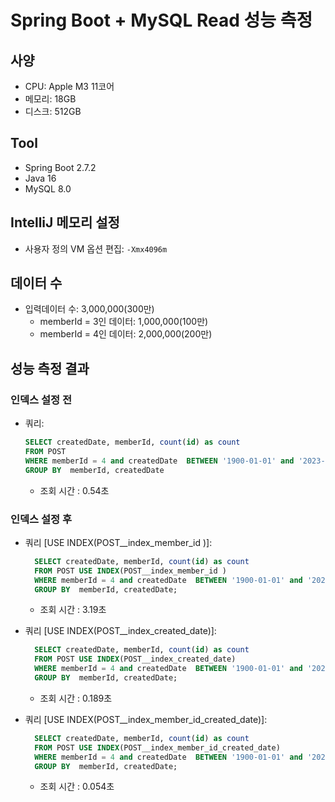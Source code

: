 # Spring Boot + MySQL Read 성능 측정

## 사양
- CPU: Apple M3 11코어
- 메모리: 18GB
- 디스크: 512GB

## Tool
- Spring Boot 2.7.2
- Java 16
- MySQL 8.0

## IntelliJ 메모리 설정
- 사용자 정의 VM 옵션 편집: `-Xmx4096m`

## 데이터 수
- 입력데이터 수: 3,000,000(300만)
    - memberId = 3인 데이터: 1,000,000(100만)
    - memberId = 4인 데이터: 2,000,000(200만)

## 성능 측정 결과
### 인덱스 설정 전
- 쿼리:
  ```sql
  SELECT createdDate, memberId, count(id) as count 
  FROM POST 
  WHERE memberId = 4 and createdDate  BETWEEN '1900-01-01' and '2023-01-01'
  GROUP BY  memberId, createdDate 
  ```
    - 조회 시간 : 0.54초

### 인덱스 설정 후
- 쿼리 [USE INDEX(POST__index_member_id )]:
  ```sql
    SELECT createdDate, memberId, count(id) as count
    FROM POST USE INDEX(POST__index_member_id )
    WHERE memberId = 4 and createdDate  BETWEEN '1900-01-01' and '2023-01-01'
    GROUP BY  memberId, createdDate;
  ```
    - 조회 시간 : 3.19초


- 쿼리 [USE INDEX(POST__index_created_date)]:
  ```sql
    SELECT createdDate, memberId, count(id) as count 
    FROM POST USE INDEX(POST__index_created_date)
    WHERE memberId = 4 and createdDate  BETWEEN '1900-01-01' and '2023-01-01'
    GROUP BY  memberId, createdDate;
  ```
    - 조회 시간 : 0.189초


- 쿼리 [USE INDEX(POST__index_member_id_created_date)]:
  ```sql
    SELECT createdDate, memberId, count(id) as count 
    FROM POST USE INDEX(POST__index_member_id_created_date)
    WHERE memberId = 4 and createdDate  BETWEEN '1900-01-01' and '2023-01-01'
    GROUP BY  memberId, createdDate;
  ```
    - 조회 시간 : 0.054초